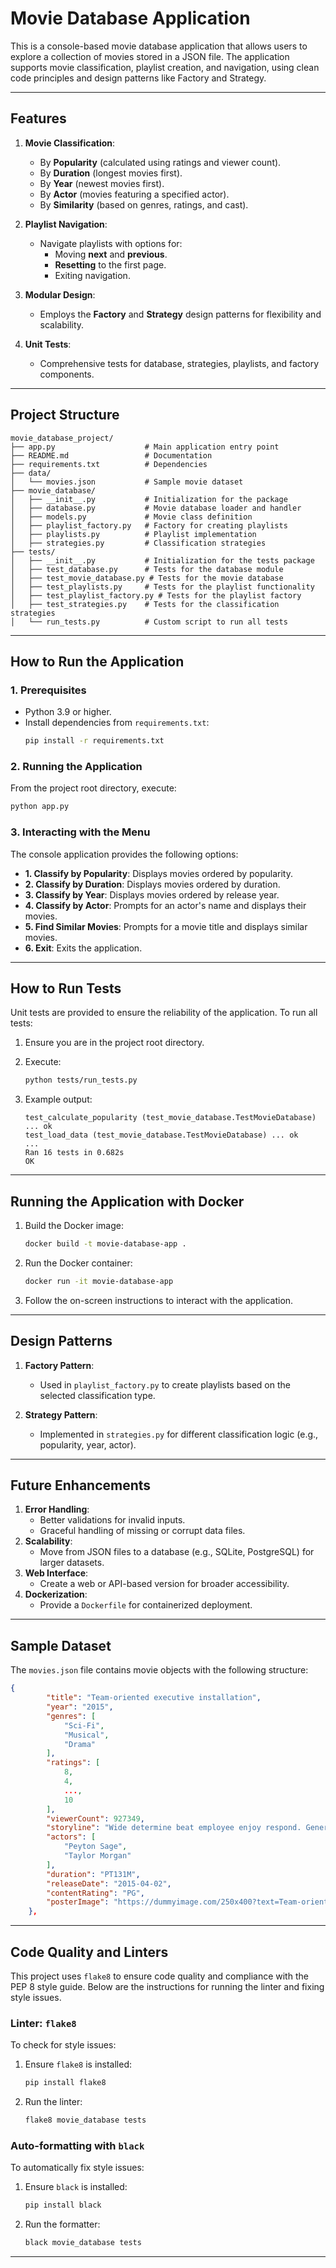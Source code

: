 # **Movie Database Application**

This is a console-based movie database application that allows users to explore a collection of movies stored in a JSON file. The application supports movie classification, playlist creation, and navigation, using clean code principles and design patterns like Factory and Strategy.

---

## **Features**
1. **Movie Classification**:
   - By **Popularity** (calculated using ratings and viewer count).
   - By **Duration** (longest movies first).
   - By **Year** (newest movies first).
   - By **Actor** (movies featuring a specified actor).
   - By **Similarity** (based on genres, ratings, and cast).

2. **Playlist Navigation**:
   - Navigate playlists with options for:
     - Moving **next** and **previous**.
     - **Resetting** to the first page.
     - Exiting navigation.

3. **Modular Design**:
   - Employs the **Factory** and **Strategy** design patterns for flexibility and scalability.

4. **Unit Tests**:
   - Comprehensive tests for database, strategies, playlists, and factory components.

---

## **Project Structure**
```plaintext
movie_database_project/
├── app.py                    # Main application entry point
├── README.md                 # Documentation
├── requirements.txt          # Dependencies
├── data/
│   └── movies.json           # Sample movie dataset
├── movie_database/
│   ├── __init__.py           # Initialization for the package
│   ├── database.py           # Movie database loader and handler
│   ├── models.py             # Movie class definition
│   ├── playlist_factory.py   # Factory for creating playlists
│   ├── playlists.py          # Playlist implementation
│   ├── strategies.py         # Classification strategies
├── tests/
│   ├── __init__.py           # Initialization for the tests package
│   ├── test_database.py      # Tests for the database module
│   ├── test_movie_database.py # Tests for the movie database
│   ├── test_playlists.py     # Tests for the playlist functionality
│   ├── test_playlist_factory.py # Tests for the playlist factory
│   ├── test_strategies.py    # Tests for the classification strategies
│   └── run_tests.py          # Custom script to run all tests
```

---

## **How to Run the Application**

### **1. Prerequisites**
- Python 3.9 or higher.
- Install dependencies from `requirements.txt`:
  ```bash
  pip install -r requirements.txt
  ```

### **2. Running the Application**
From the project root directory, execute:
```bash
python app.py
```

### **3. Interacting with the Menu**
The console application provides the following options:
- **1. Classify by Popularity**: Displays movies ordered by popularity.
- **2. Classify by Duration**: Displays movies ordered by duration.
- **3. Classify by Year**: Displays movies ordered by release year.
- **4. Classify by Actor**: Prompts for an actor's name and displays their movies.
- **5. Find Similar Movies**: Prompts for a movie title and displays similar movies.
- **6. Exit**: Exits the application.

---

## **How to Run Tests**
Unit tests are provided to ensure the reliability of the application. To run all tests:

1. Ensure you are in the project root directory.
2. Execute:
   ```bash
   python tests/run_tests.py
   ```

3. Example output:
   ```plaintext
   test_calculate_popularity (test_movie_database.TestMovieDatabase) ... ok
   test_load_data (test_movie_database.TestMovieDatabase) ... ok
   ...
   Ran 16 tests in 0.682s
   OK
   ```

---
## **Running the Application with Docker**
1. Build the Docker image:
   ```bash
   docker build -t movie-database-app .
   ```
2. Run the Docker container:
   ```bash
   docker run -it movie-database-app
   ```
3. Follow the on-screen instructions to interact with the application.

---

## **Design Patterns**
1. **Factory Pattern**:
   - Used in `playlist_factory.py` to create playlists based on the selected classification type.

2. **Strategy Pattern**:
   - Implemented in `strategies.py` for different classification logic (e.g., popularity, year, actor).

---

## **Future Enhancements**
1. **Error Handling**:
   - Better validations for invalid inputs.
   - Graceful handling of missing or corrupt data files.
2. **Scalability**:
   - Move from JSON files to a database (e.g., SQLite, PostgreSQL) for larger datasets.
3. **Web Interface**:
   - Create a web or API-based version for broader accessibility.
4. **Dockerization**:
   - Provide a `Dockerfile` for containerized deployment.

---

## **Sample Dataset**
The `movies.json` file contains movie objects with the following structure:
```json
{
        "title": "Team-oriented executive installation",
        "year": "2015",
        "genres": [
            "Sci-Fi",
            "Musical",
            "Drama"
        ],
        "ratings": [
            8,
            4,
            ...,
            10
        ],
        "viewerCount": 927349,
        "storyline": "Wide determine beat employee enjoy respond. Generation during sport can purpose what and. All while within create various themselves write.",
        "actors": [
            "Peyton Sage",
            "Taylor Morgan"
        ],
        "duration": "PT131M",
        "releaseDate": "2015-04-02",
        "contentRating": "PG",
        "posterImage": "https://dummyimage.com/250x400?text=Team-oriented%20executive%20installation"
    },
```

---
## Code Quality and Linters

This project uses `flake8` to ensure code quality and compliance with the PEP 8 style guide. Below are the instructions for running the linter and fixing style issues.

### Linter: `flake8`

To check for style issues:

1. Ensure `flake8` is installed:
   ```bash
   pip install flake8
   ```
2. Run the linter:
   ```bash
   flake8 movie_database tests
   ```
### Auto-formatting with `black`
To automatically fix style issues:

1. Ensure `black` is installed:
   ```bash
   pip install black
   ```
2. Run the formatter:
   ```bash
   black movie_database tests
   ```

---